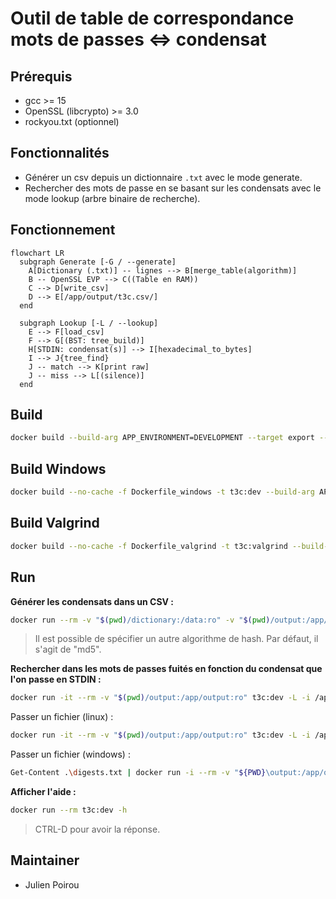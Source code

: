 # Outil de table de correspondance mots de passes <=> condensat

## Prérequis

- gcc >= 15
- OpenSSL (libcrypto) >= 3.0
- rockyou.txt (optionnel)

## Fonctionnalités

- Générer un csv depuis un dictionnaire `.txt` avec le mode generate.
- Rechercher des mots de passe en se basant sur les condensats avec le mode lookup (arbre binaire de recherche).

## Fonctionnement

```mermaid
flowchart LR
  subgraph Generate [-G / --generate]
    A[Dictionary (.txt)] -- lignes --> B[merge_table(algorithm)]
    B -- OpenSSL EVP --> C((Table en RAM))
    C --> D[write_csv]
    D --> E[/app/output/t3c.csv/]
  end

  subgraph Lookup [-L / --lookup]
    E --> F[load_csv]
    F --> G[(BST: tree_build)]
    H[STDIN: condensat(s)] --> I[hexadecimal_to_bytes]
    I --> J{tree_find}
    J -- match --> K[print raw]
    J -- miss --> L[(silence)]
  end
```

## Build

```bash
docker build --build-arg APP_ENVIRONMENT=DEVELOPMENT --target export --output type=local,dest=. .
```

## Build Windows

```bash
docker build --no-cache -f Dockerfile_windows -t t3c:dev --build-arg APP_ENVIRONMENT=DEVELOPMENT .
```

## Build Valgrind

```bash
docker build --no-cache -f Dockerfile_valgrind -t t3c:valgrind --build-arg APP_ENVIRONMENT=DEVELOPMENT .
```

## Run

**Générer les condensats dans un CSV :**
```bash
docker run --rm -v "$(pwd)/dictionary:/data:ro" -v "$(pwd)/output:/app/output" t3c:dev -G -i /data/rockyou_lite.txt
```

> Il est possible de spécifier un autre algorithme de hash. Par défaut, il s'agit de "md5".

**Rechercher dans les mots de passes fuités en fonction du condensat que l'on passe en STDIN :**

```bash
docker run -it --rm -v "$(pwd)/output:/app/output:ro" t3c:dev -L -i /app/output/t3c.csv
```

Passer un fichier (linux) :
```bash
docker run -it --rm -v "$(pwd)/output:/app/output:ro" t3c:dev -L -i /app/output/t3c.csv < digests.txt
```

Passer un fichier (windows) :
```bash
Get-Content .\digests.txt | docker run -i --rm -v "${PWD}\output:/app/output:ro" t3c:dev -L -i /app/output/t3c.csv
```

**Afficher l'aide :**
```bash
docker run --rm t3c:dev -h
```

> CTRL-D pour avoir la réponse.

## Maintainer

- Julien Poirou
